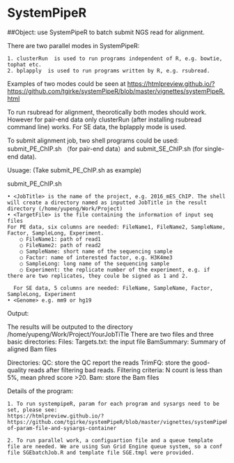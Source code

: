 # SystemPipeR

##Object: use SystemPipeR to batch submit NGS read for alignment.

There are two parallel modes in SystemPipeR:

	1. clusterRun  is used to run programs independent of R, e.g. bowtie, tophat etc.
	2. bplapply  is used to run programs written by R, e.g. rsubread.
	
Examples of two modes could be seen at https://htmlpreview.github.io/?https://github.com/tgirke/systemPipeR/blob/master/vignettes/systemPipeR.html 

To run rsubread for alignment, theorotically both modes should work. However for pair-end data only clusterRun (after installing rsubread command line) works. For SE data, the bplapply mode is used.

To submit alignment job, two shell programs could be used: submit_PE_ChIP.sh （for pair-end data）and submit_SE_ChIP.sh (for single-end data).

Usuage: (Take submit_PE_ChIP.sh as example)

submit_PE_ChIP.sh <JobTitle> <TargetFile> <Genome>

	• <JobTitle> is the name of the project, e.g. 2016_mES_ChIP. The shell will create a directory named as inputted JobTitle in the result directory (/home/yupeng/Work/Project)
	• <TargetFile> is the file containing the information of input seq files
	For PE data, six columns are needed: FileName1, FileName2, SampleName, Factor, SampleLong, Experiment.
		○ FileName1: path of read1
		○ FileName2: path of read2
		○ SampleName: short name of the sequencing sample
		○ Factor: name of interested factor, e.g. H3K4me3
		○ SampleLong: long name of the sequencing sample
		○ Experiment: the replicate number of the experiment, e.g. if there are two replicates, they coule be signed as 1 and 2.
		
	  For SE data, 5 columns are needed: FileName, SampleName, Factor, SampleLong, Experiment
	• <Genome> e.g. mm9 or hg19
	   
Output:

The results will be outputed to the directory /home/yupeng/Work/Project/YourJobTiTle
There are two files and three basic directories:
Files:
  Targets.txt: the input file 
  BamSummary: Summary of aligned Bam files

Directories:
  QC: store the QC report the reads
  TrimFQ: store the good-quality reads after filtering bad reads. Filtering criteria: N count is less than 5%, mean phred score >20.
  Bam: store the Bam files

Details of the program:

	1. To run systempipeR, param for each program and sysargs need to be set, please see:
	https://htmlpreview.github.io/?https://github.com/tgirke/systemPipeR/blob/master/vignettes/systemPipeR.html#structure-of-param-file-and-sysargs-container  
	
	2. To run parallel work, a configuartion file and a queue template file are needed. We are using Sun Grid Engine queue system, so a conf file SGEbatchJob.R and template file SGE.tmpl were provided.
	
	


